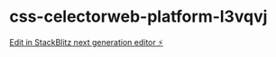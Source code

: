 # css-celectorweb-platform-l3vqvj

[Edit in StackBlitz next generation editor ⚡️](https://stackblitz.com/~/github.com/geethakasani/css-celectorweb-platform-l3vqvj)